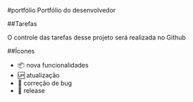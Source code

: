#portfólio
Portfólio do desenvolvedor

##Tarefas

O controle das tarefas desse projeto será realizada no Github

##Ícones

- :package: nova funcionalidades
- :up: atualização
- 🐞 correção de bug
- :checkered_flag: release
